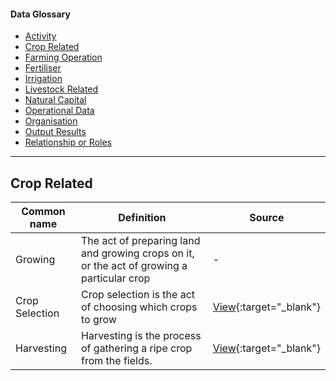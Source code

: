 <h4>Data Glossary</h4>
<ul class="sub-menu">
  <li class="menu-item"><a href="/activity">Activity</a></li>
  <li class="menu-item"><a class="active" href="/crop-related">Crop Related</a></li>
  <li class="menu-item"><a href="/farming-operation">Farming Operation</a></li>
  <li class="menu-item"><a href="/fertiliser">Fertiliser</a></li>
  <li class="menu-item"><a href="/irrigation">Irrigation</a></li>
  <li class="menu-item"><a href="/livestock-related">Livestock Related</a></li>
  <li class="menu-item"><a href="/natural-capital">Natural Capital</a></li>
  <li class="menu-item"><a href="/operational-data">Operational Data</a></li>
  <li class="menu-item"><a href="/organisation">Organisation</a></li>
  <li class="menu-item"><a href="/output-results">Output Results</a></li>
  <li class="menu-item"><a href="/relationship-or-roles">Relationship or Roles</a></li>      
</ul>
<hr>

<h2 id="datalinker">Crop Related</h2>
<p></p>

| Common name  | Definition | Source |
| ------------- | ------------- | ------------- |
| Growing | The act of preparing land and growing crops on it, or the act of growing a particular crop | - |
| Crop Selection | Crop selection is the act of choosing which crops to grow | [View](https://www.google.com/){:target="_blank"} |
| Harvesting | Harvesting is the process of gathering a ripe crop from the fields. | [View](https://en.wikipedia.org/wiki/Harvest){:target="_blank"} |


